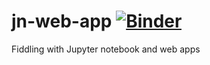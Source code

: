# jn-web-app [![Binder](https://mybinder.org/badge_logo.svg)](https://mybinder.org/v2/gh/Atcold/jn-web-app/master?urlpath=%2Fvoila%2Frender%2FCalculator.ipynb)
Fiddling with Jupyter notebook and web apps
